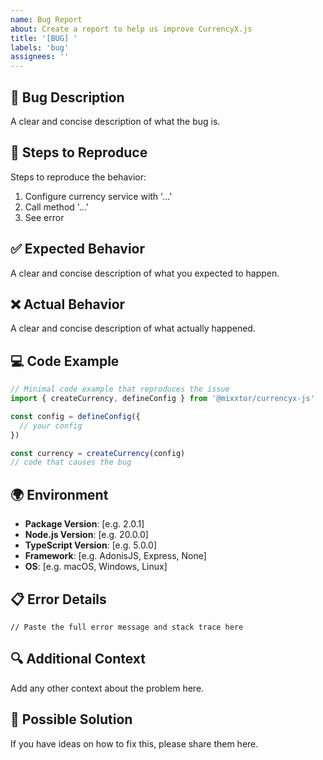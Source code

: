 ```yaml
---
name: Bug Report
about: Create a report to help us improve CurrencyX.js
title: '[BUG] '
labels: 'bug'
assignees: ''
---
```


## 🐛 Bug Description
A clear and concise description of what the bug is.

## 🔄 Steps to Reproduce
Steps to reproduce the behavior:
1. Configure currency service with '...'
2. Call method '...'
3. See error

## ✅ Expected Behavior
A clear and concise description of what you expected to happen.

## ❌ Actual Behavior
A clear and concise description of what actually happened.

## 💻 Code Example
```typescript
// Minimal code example that reproduces the issue
import { createCurrency, defineConfig } from '@mixxtor/currencyx-js'

const config = defineConfig({
  // your config
})

const currency = createCurrency(config)
// code that causes the bug
```

## 🌍 Environment
- **Package Version**: [e.g. 2.0.1]
- **Node.js Version**: [e.g. 20.0.0]
- **TypeScript Version**: [e.g. 5.0.0]
- **Framework**: [e.g. AdonisJS, Express, None]
- **OS**: [e.g. macOS, Windows, Linux]

## 📋 Error Details
```
// Paste the full error message and stack trace here
```

## 🔍 Additional Context
Add any other context about the problem here.

## 🎯 Possible Solution
If you have ideas on how to fix this, please share them here.
